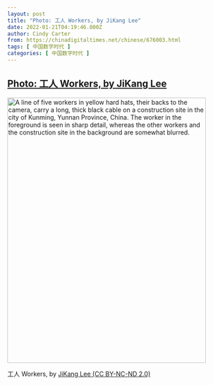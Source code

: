 ```yaml
---
layout: post
title: "Photo: 工人 Workers, by JiKang Lee"
date: 2022-01-21T04:19:46.000Z
author: Cindy Carter
from: https://chinadigitaltimes.net/chinese/676003.html
tags: [ 中国数字时代 ]
categories: [ 中国数字时代 ]
---
```

<!--1642738786000-->
[Photo: 工人 Workers, by JiKang Lee](https://chinadigitaltimes.net/chinese/676003.html)
------

<div>
<div id="attachment_675999" style="width: 460px" class="wp-caption alignnone"><img aria-describedby="caption-attachment-675999" class="size-full wp-image-675999" src="http://chinadigitaltimes.net/wp-content/uploads/2022/01/Workers-by-JiKang-Lee-e1642738667651.jpg" alt="A line of five workers in yellow hard hats, their backs to the camera, carry a long, thick black cable on a construction site in the city of Kunming, Yunnan Province, China. The worker in the foreground is seen in sharp detail, whereas the other workers and the construction site in the background are somewhat blurred." width="450" height="600" srcset="https://chinadigitaltimes.net/chinese/files/2022/01/Workers-by-JiKang-Lee-e1642738667651.jpg 450w, https://chinadigitaltimes.net/chinese/files/2022/01/Workers-by-JiKang-Lee-e1642738667651-225x300.jpg 225w" sizes="(max-width: 450px) 100vw, 450px" /><p id="caption-attachment-675999" class="wp-caption-text">工人 Workers, by <a href="https://www.flickr.com/photos/kikiking/6966191622/">JiKang Lee (CC BY-NC-ND 2.0)</a></p></div>
</div>

